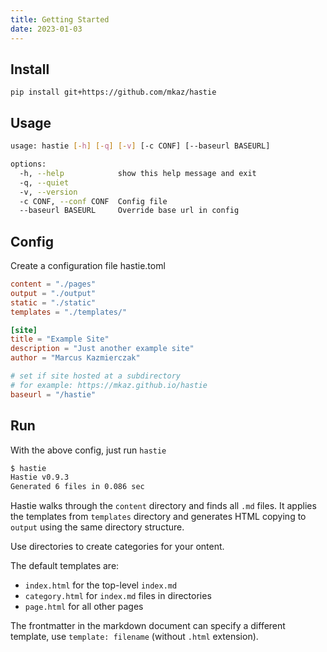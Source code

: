 ```yaml
---
title: Getting Started
date: 2023-01-03
---
```


## Install

```
pip install git+https://github.com/mkaz/hastie
```

## Usage

```bash
usage: hastie [-h] [-q] [-v] [-c CONF] [--baseurl BASEURL]

options:
  -h, --help            show this help message and exit
  -q, --quiet
  -v, --version
  -c CONF, --conf CONF  Config file
  --baseurl BASEURL     Override base url in config
```
## Config

Create a configuration file hastie.toml

```toml
content = "./pages"
output = "./output"
static = "./static"
templates = "./templates/"

[site]
title = "Example Site"
description = "Just another example site"
author = "Marcus Kazmierczak"

# set if site hosted at a subdirectory
# for example: https://mkaz.github.io/hastie
baseurl = "/hastie"
```

## Run

With the above config, just run `hastie`

```bash
$ hastie
Hastie v0.9.3
Generated 6 files in 0.086 sec
```

Hastie walks through the `content` directory and finds all `.md` files. It applies the templates from `templates` directory and generates HTML copying to `output` using the same directory structure.

Use directories to create categories for your ontent.

The default templates are:

- `index.html` for the top-level `index.md`
- `category.html` for `index.md` files in directories
- `page.html` for all other pages

The frontmatter in the markdown document can specify a different template, use `template: filename` (without `.html` extension).
